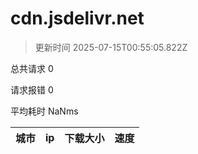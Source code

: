 
  # cdn.jsdelivr.net

  > 更新时间 2025-07-15T00:55:05.822Z
  
  总共请求 0

  请求报错 0

  平均耗时 NaNms

|城市|ip|下载大小|速度|
|-----|----------|---|---|

  